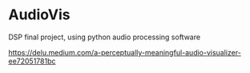 # AudioVis
DSP final project, using python audio processing software

https://delu.medium.com/a-perceptually-meaningful-audio-visualizer-ee72051781bc

